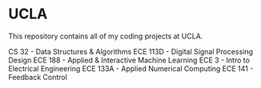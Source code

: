 # UCLA

This repository contains all of my coding projects at UCLA.

CS 32     - Data Structures & Algorithms
ECE 113D  - Digital Signal Processing Design
ECE 188   - Applied & Interactive Machine Learning
ECE 3     - Intro to Electrical Engineering
ECE 133A  - Applied Numerical Computing
ECE 141   - Feedback Control

